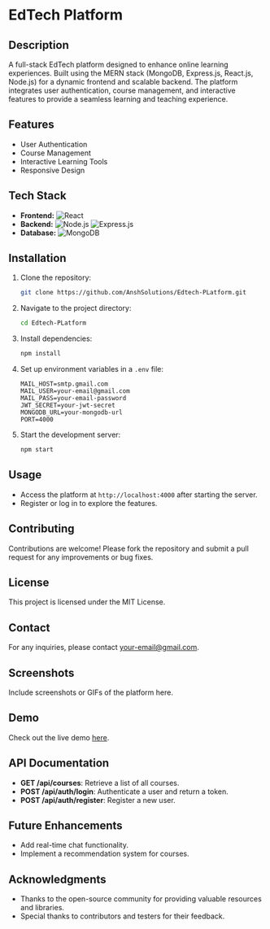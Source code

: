 # EdTech Platform

## Description
A full-stack EdTech platform designed to enhance online learning experiences. Built using the MERN stack (MongoDB, Express.js, React.js, Node.js) for a dynamic frontend and scalable backend. The platform integrates user authentication, course management, and interactive features to provide a seamless learning and teaching experience.

## Features
- User Authentication
- Course Management
- Interactive Learning Tools
- Responsive Design

## Tech Stack
- **Frontend:** ![React](https://img.shields.io/badge/React-20232A?style=for-the-badge&logo=react&logoColor=61DAFB)
- **Backend:** ![Node.js](https://img.shields.io/badge/Node.js-339933?style=for-the-badge&logo=nodedotjs&logoColor=white) ![Express.js](https://img.shields.io/badge/Express.js-000000?style=for-the-badge&logo=express&logoColor=white)
- **Database:** ![MongoDB](https://img.shields.io/badge/MongoDB-4EA94B?style=for-the-badge&logo=mongodb&logoColor=white)

## Installation
1. Clone the repository:
   ```bash
   git clone https://github.com/AnshSolutions/Edtech-PLatform.git
   ```
2. Navigate to the project directory:
   ```bash
   cd Edtech-PLatform
   ```
3. Install dependencies:
   ```bash
   npm install
   ```
4. Set up environment variables in a `.env` file:
   ```
   MAIL_HOST=smtp.gmail.com
   MAIL_USER=your-email@gmail.com
   MAIL_PASS=your-email-password
   JWT_SECRET=your-jwt-secret
   MONGODB_URL=your-mongodb-url
   PORT=4000
   ```
5. Start the development server:
   ```bash
   npm start
   ```

## Usage
- Access the platform at `http://localhost:4000` after starting the server.
- Register or log in to explore the features.

## Contributing
Contributions are welcome! Please fork the repository and submit a pull request for any improvements or bug fixes.

## License
This project is licensed under the MIT License.

## Contact
For any inquiries, please contact [your-email@gmail.com](mailto:your-email@gmail.com).

## Screenshots
Include screenshots or GIFs of the platform here.

## Demo
Check out the live demo [here](https://edtech-p-latform.vercel.app).

## API Documentation
- **GET /api/courses**: Retrieve a list of all courses.
- **POST /api/auth/login**: Authenticate a user and return a token.
- **POST /api/auth/register**: Register a new user.

## Future Enhancements
- Add real-time chat functionality.
- Implement a recommendation system for courses.

## Acknowledgments
- Thanks to the open-source community for providing valuable resources and libraries.
- Special thanks to contributors and testers for their feedback. 